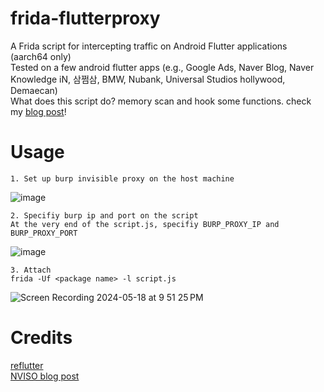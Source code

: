 # frida-flutterproxy
A Frida script for intercepting traffic on Android Flutter applications (aarch64 only)<br>
Tested on a few android flutter apps (e.g., Google Ads, Naver Blog, Naver Knowledge iN, 삼쩜삼, BMW, Nubank, Universal Studios hollywood, Demaecan)<br>
What does this script do? memory scan and hook some functions. check my [blog post](https://hackcatml.tistory.com/197)!

# Usage
```
1. Set up burp invisible proxy on the host machine
```
![image](https://github.com/hackcatml/frida-flutterproxy/assets/75507443/26692c67-4273-4e1b-814e-3af7c445caa3)

```
2. Specifiy burp ip and port on the script
At the very end of the script.js, specifiy BURP_PROXY_IP and BURP_PROXY_PORT
```
![image](https://github.com/hackcatml/frida-flutterproxy/assets/75507443/bc17b35b-a644-4b53-9dc7-8b76984585d2)

```
3. Attach
frida -Uf <package name> -l script.js
```
![Screen Recording 2024-05-18 at 9 51 25 PM](https://github.com/hackcatml/frida-flutterproxy/assets/75507443/16f82ac8-2431-41b4-92c3-be2af0302f1f)


# Credits
[reflutter](https://github.com/Impact-I/reFlutter)<br>
[NVISO blog post](https://blog.nviso.eu/2020/05/20/intercepting-flutter-traffic-on-android-x64/)
